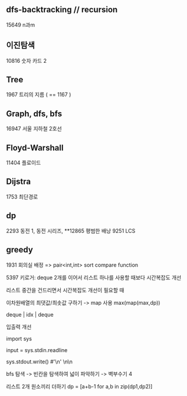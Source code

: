 ## dfs-backtracking // recursion

15649 n과m

## 이진탐색

10816 숫자 카드 2

## Tree

1967 트리의 지름 ( == 1167 )

## Graph, dfs, bfs

16947 서울 지하철 2호선

## Floyd-Warshall

11404 플로이드

## Dijstra

1753 최단경로

## dp

2293 동전 1, 동전 시리즈,  **12865 평범한 배낭
9251 LCS

## greedy

1931 회의실 배정 => pair<int,int> sort compare function

5397 키로거: deque 2개를 이어서 리스트 하나를 사용할 때보다 시간복잡도 개선

리스트 중간을 건드리면서 시간복잡도 개선이 필요할 때

이차원배열의 최댓값/최솟값 구하기 -> map 사용 max(map(max,dp))


deque | idx | deque

입출력 개선

import sys

input = sys.stdin.readline

sys.stdout.write() #'\n' 
\n\n

bfs 탐색 -> 빈칸을 탐색하여 넓이 파악하기 -> 벽부수기 4

리스트 2개 원소끼리 더하기 dp = [a+b-1 for a,b in zip(dp1,dp2)]
